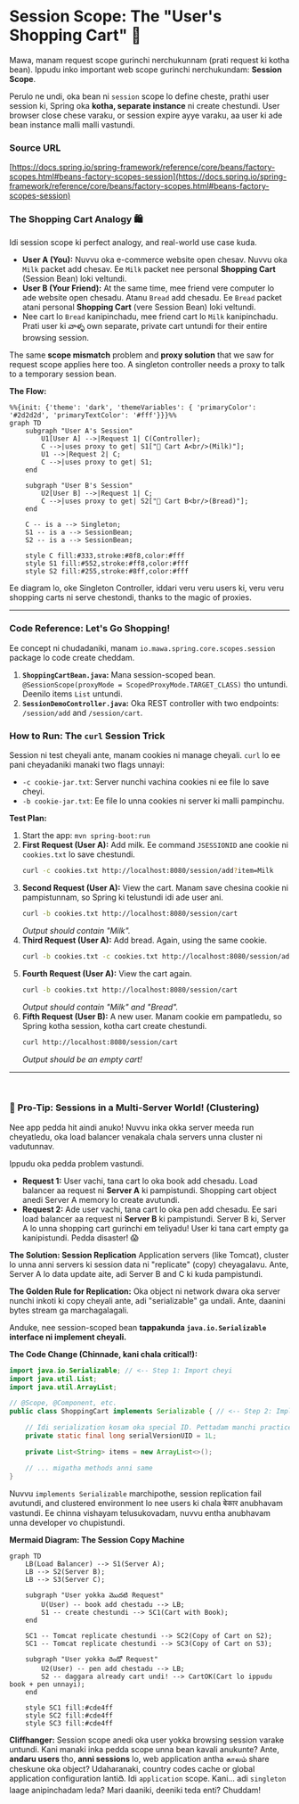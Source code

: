 # Session Scope: The "User's Shopping Cart" 🛒

Mawa, manam request scope gurinchi nerchukunnam (prati request ki kotha bean). Ippudu inko important web scope gurinchi nerchukundam: **Session Scope**.

Perulo ne undi, oka bean ni `session` scope lo define cheste, prathi user session ki, Spring oka **kotha, separate instance** ni create chestundi. User browser close chese varaku, or session expire ayye varaku, aa user ki ade bean instance malli malli vastundi.

### Source URL
[https://docs.spring.io/spring-framework/reference/core/beans/factory-scopes.html#beans-factory-scopes-session](https://docs.spring.io/spring-framework/reference/core/beans/factory-scopes.html#beans-factory-scopes-session)

### The Shopping Cart Analogy 🛍️
Idi session scope ki perfect analogy, and real-world use case kuda.
-   **User A (You):** Nuvvu oka e-commerce website open chesav. Nuvvu oka `Milk` packet add chesav. Ee `Milk` packet nee personal **Shopping Cart** (Session Bean) loki veltundi.
-   **User B (Your Friend):** At the same time, mee friend vere computer lo ade website open chesadu. Atanu `Bread` add chesadu. Ee `Bread` packet atani personal **Shopping Cart** (vere Session Bean) loki veltundi.
-   Nee cart lo `Bread` kanipinchadu, mee friend cart lo `Milk` kanipinchadu. Prati user ki వాళ్ళ own separate, private cart untundi for their entire browsing session.

The same **scope mismatch** problem and **proxy solution** that we saw for request scope applies here too. A singleton controller needs a proxy to talk to a temporary session bean.

**The Flow:**
```mermaid
%%{init: {'theme': 'dark', 'themeVariables': { 'primaryColor': '#2d2d2d', 'primaryTextColor': '#fff'}}}%%
graph TD
    subgraph "User A's Session"
        U1[User A] -->|Request 1| C(Controller);
        C -->|uses proxy to get| S1["🛒 Cart A<br/>(Milk)"];
        U1 -->|Request 2| C;
        C -->|uses proxy to get| S1;
    end

    subgraph "User B's Session"
        U2[User B] -->|Request 1| C;
        C -->|uses proxy to get| S2["🛒 Cart B<br/>(Bread)"];
    end

    C -- is a --> Singleton;
    S1 -- is a --> SessionBean;
    S2 -- is a --> SessionBean;

    style C fill:#333,stroke:#8f8,color:#fff
    style S1 fill:#552,stroke:#ff8,color:#fff
    style S2 fill:#255,stroke:#8ff,color:#fff
```
Ee diagram lo, oke Singleton Controller, iddari veru veru users ki, veru veru shopping carts ni serve chestondi, thanks to the magic of proxies.

---
### Code Reference: Let's Go Shopping!
Ee concept ni chudadaniki, manam `io.mawa.spring.core.scopes.session` package lo code create cheddam.
1.  **`ShoppingCartBean.java`:** Mana session-scoped bean. `@SessionScope(proxyMode = ScopedProxyMode.TARGET_CLASS)` tho untundi. Deenilo items `List` untundi.
2.  **`SessionDemoController.java`:** Oka REST controller with two endpoints: `/session/add` and `/session/cart`.

### How to Run: The `curl` Session Trick
Session ni test cheyali ante, manam cookies ni manage cheyali. `curl` lo ee pani cheyadaniki manaki two flags unnayi:
-   `-c cookie-jar.txt`: Server nunchi vachina cookies ni ee file lo save cheyi.
-   `-b cookie-jar.txt`: Ee file lo unna cookies ni server ki malli pampinchu.

**Test Plan:**
1.  Start the app: `mvn spring-boot:run`
2.  **First Request (User A):** Add milk. Ee command `JSESSIONID` ane cookie ni `cookies.txt` lo save chestundi.
    ```bash
    curl -c cookies.txt http://localhost:8080/session/add?item=Milk
    ```
3.  **Second Request (User A):** View the cart. Manam save chesina cookie ni pampistunnam, so Spring ki telustundi idi ade user ani.
    ```bash
    curl -b cookies.txt http://localhost:8080/session/cart
    ```
    *Output should contain "Milk".*
4.  **Third Request (User A):** Add bread. Again, using the same cookie.
    ```bash
    curl -b cookies.txt -c cookies.txt http://localhost:8080/session/add?item=Bread
    ```
5.  **Fourth Request (User A):** View the cart again.
    ```bash
    curl -b cookies.txt http://localhost:8080/session/cart
    ```
    *Output should contain "Milk" and "Bread".*
6.  **Fifth Request (User B):** A new user. Manam cookie em pampatledu, so Spring kotha session, kotha cart create chestundi.
    ```bash
    curl http://localhost:8080/session/cart
    ```
    *Output should be an empty cart!*

---
<br>

### 🚀 Pro-Tip: Sessions in a Multi-Server World! (Clustering)

Nee app pedda hit aindi anuko! Nuvvu inka okka server meeda run cheyatledu, oka load balancer venakala chala servers unna cluster ni vadutunnav.

Ippudu oka pedda problem vastundi.
*   **Request 1:** User vachi, tana cart lo oka book add chesadu. Load balancer aa request ni **Server A** ki pampistundi. Shopping cart object anedi Server A memory lo create avutundi.
*   **Request 2:** Ade user vachi, tana cart lo oka pen add chesadu. Ee sari load balancer aa request ni **Server B** ki pampistundi. Server B ki, Server A lo unna shopping cart gurinchi em teliyadu! User ki tana cart empty ga kanipistundi. Pedda disaster! 😱

**The Solution: Session Replication**
Application servers (like Tomcat), cluster lo unna anni servers ki session data ni "replicate" (copy) cheyagalavu. Ante, Server A lo data update aite, adi Server B and C ki kuda pampistundi.

**The Golden Rule for Replication:**
Oka object ni network dwara oka server nunchi inkoti ki copy cheyali ante, adi "serializable" ga undali. Ante, daanini bytes stream ga marchagalagali.

Anduke, nee session-scoped bean **tappakunda `java.io.Serializable` interface ni implement cheyali.**

**The Code Change (Chinnade, kani chala critical!):**
```java
import java.io.Serializable; // <-- Step 1: Import cheyi
import java.util.List;
import java.util.ArrayList;

// @Scope, @Component, etc.
public class ShoppingCart implements Serializable { // <-- Step 2: Implement cheyi!

    // Idi serialization kosam oka special ID. Pettadam manchi practice.
    private static final long serialVersionUID = 1L;

    private List<String> items = new ArrayList<>();

    // ... migatha methods anni same
}
```
Nuvvu `implements Serializable` marchipothe, session replication fail avutundi, and clustered environment lo nee users ki chala बेकार anubhavam vastundi. Ee chinna vishayam telusukovadam, nuvvu entha anubhavam unna developer vo chupistundi.

**Mermaid Diagram: The Session Copy Machine**
```mermaid
graph TD
    LB(Load Balancer) --> S1(Server A);
    LB --> S2(Server B);
    LB --> S3(Server C);

    subgraph "User yokka మొదటి Request"
        U(User) -- book add chestadu --> LB;
        S1 -- create chestundi --> SC1(Cart with Book);
    end

    SC1 -- Tomcat replicate chestundi --> SC2(Copy of Cart on S2);
    SC1 -- Tomcat replicate chestundi --> SC3(Copy of Cart on S3);

    subgraph "User yokka రెండో Request"
        U2(User) -- pen add chestadu --> LB;
        S2 -- daggara already cart undi! --> CartOK(Cart lo ippudu book + pen unnayi);
    end

    style SC1 fill:#cde4ff
    style SC2 fill:#cde4ff
    style SC3 fill:#cde4ff
```

**Cliffhanger:**
Session scope anedi oka user yokka browsing session varake untundi. Kani manaki inka pedda scope unna bean kavali anukunte? Ante, **andaru users** tho, **anni sessions** lo, web application antha காலம் share cheskune oka object? Udaharanaki, country codes cache or global application configuration lantiది. Idi `application` scope. Kani... adi `singleton` laage anipinchadam leda? Mari daaniki, deeniki teda enti? Chuddam!
